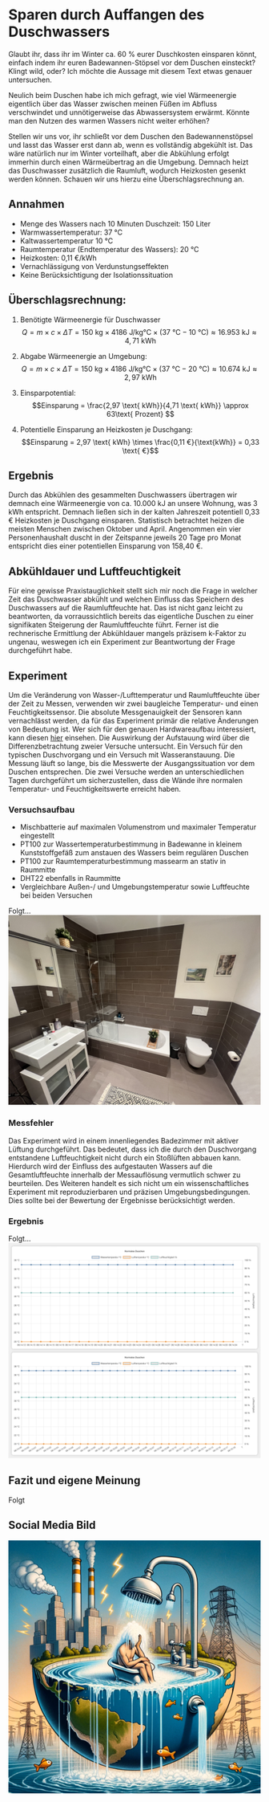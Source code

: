 # Sparen durch Auffangen des Duschwassers

Glaubt ihr, dass ihr im Winter ca. 60 % eurer Duschkosten einsparen könnt, einfach indem ihr euren Badewannen-Stöpsel vor dem Duschen einsteckt? Klingt wild, oder? Ich möchte die Aussage mit diesem Text etwas genauer untersuchen.

Neulich beim Duschen habe ich mich gefragt, wie viel Wärmeenergie eigentlich über das Wasser zwischen meinen Füßen im Abfluss verschwindet und unnötigerweise das Abwassersystem erwärmt. Könnte man den Nutzen des warmen Wassers nicht weiter erhöhen?

Stellen wir uns vor, ihr schließt vor dem Duschen den Badewannenstöpsel und lasst das Wasser erst dann ab, wenn es vollständig abgekühlt ist. Das wäre natürlich nur im Winter vorteilhaft, aber die Abkühlung erfolgt immerhin durch einen Wärmeübertrag an die Umgebung. Demnach heizt das Duschwasser zusätzlich die Raumluft, wodurch Heizkosten gesenkt werden können. Schauen wir uns hierzu eine Überschlagsrechnung an.

## Annahmen

- Menge des Wassers nach 10 Minuten Duschzeit: 150 Liter
- Warmwassertemperatur: 37 °C
- Kaltwassertemperatur 10 °C
- Raumtemperatur (Endtemperatur des Wassers): 20 °C
- Heizkosten: 0,11 €/kWh
- Vernachlässigung von Verdunstungseffekten
- Keine Berücksichtigung der Isolationssituation

## Überschlagsrechnung:

1. Benötigte Wärmeenergie für Duschwasser
   $$Q = m \times c \times ΔT = 150 \text{ kg} \times 4186 \text{ J/kg°C} \times (37\text{ °C} - 10\text{ °C}) \approx 16.953 \text{ kJ} \approx 4,71 \text{ kWh}$$

1. Abgabe Wärmeenergie an Umgebung:
   $$Q = m \times c \times ΔT = 150 \text{ kg} \times 4186 \text{ J/kg°C} \times (37\text{ °C} - 20\text{ °C}) \approx 10.674 \text{ kJ} \approx 2,97 \text{ kWh}$$

1. Einsparpotential:
   $$Einsparung = \frac{2,97 \text{ kWh}}{4,71 \text{ kWh}} \approx 63\text{ Prozent} $$

1. Potentielle Einsparung an Heizkosten je Duschgang:
   $$Einsparung = 2,97 \text{ kWh} \times \frac{0,11 €}{\text{kWh}} = 0,33 \text{ €}$$

## Ergebnis

Durch das Abkühlen des gesammelten Duschwassers übertragen wir demnach eine Wärmeenergie von ca. 10.000 kJ an unsere Wohnung, was 3 kWh entspricht. Demnach ließen sich in der kalten Jahreszeit potentiell 0,33 € Heizkosten je Duschgang einsparen. Statistisch betrachtet heizen die meisten Menschen zwischen Oktober und April. Angenommen ein vier Personenhaushalt duscht in der Zeitspanne jeweils 20 Tage pro Monat entspricht dies einer potentiellen Einsparung von 158,40 €.

## Abkühldauer und Luftfeuchtigkeit

Für eine gewisse Praxistauglichkeit stellt sich mir noch die Frage in welcher Zeit das Duschwasser abkühlt und welchen Einfluss das Speichern des Duschwassers auf die Raumluftfeuchte hat. Das ist nicht ganz leicht zu beantworten, da vorraussichtlich bereits das eigentliche Duschen zu einer signifikaten Steigerung der Raumluftfeuchte führt. Ferner ist die rechnerische Ermittlung der Abkühldauer mangels präzisem k-Faktor zu ungenau, weswegen ich ein Experiment zur Beantwortung der Frage durchgeführt habe.

## Experiment

Um die Veränderung von Wasser-/Lufttemperatur und Raumluftfeuchte über der Zeit zu Messen, verwenden wir zwei baugleiche Temperatur- und einen Feuchtigkeitssensor. Die absolute Messgenauigkeit der Sensoren kann vernachlässt werden, da für das Experiment primär die relative Änderungen von Bedeutung ist. Wer sich für den genauen Hardwareaufbau interessiert, kann diesen [hier](/HARDWARE.md) einsehen. Die Auswirkung der Aufstauung wird über die Differenzbetrachtung zweier Versuche untersucht. Ein Versuch für den typischen Duschvorgang und ein Versuch mit Wasseranstauung. Die Messung läuft so lange, bis die Messwerte der Ausgangssituation vor dem Duschen entsprechen. Die zwei Versuche werden an unterschiedlichen Tagen durchgeführt um sicherzustellen, dass die Wände ihre normalen Temperatur- und Feuchtigkeitswerte erreicht haben.

### Versuchsaufbau

- Mischbatterie auf maximalen Volumenstrom und maximaler Temperatur eingestellt
- PT100 zur Wassertemperaturbestimmung in Badewanne in kleinem Kunststoffgefäß zum anstauen des Wassers beim regulären Duschen
- PT100 zur Raumtemperaturbestimmung massearm an stativ in Raummitte
- DHT22 ebenfalls in Raummitte
- Vergleichbare Außen-/ und Umgebungstemperatur sowie Luftfeuchte bei beiden Versuchen

Folgt...
![Titel](images/setup.jpg)

### Messfehler

Das Experiment wird in einem innenliegendes Badezimmer mit aktiver Lüftung durchgeführt. Das bedeutet, dass ich die durch den Duschvorgang entstandene Luftfeuchtigkeit nicht durch ein Stoßlüften abbauen kann. Hierdurch wird der Einfluss des aufgestauten Wassers auf die Gesamtluftfeuchte innerhalb der Messauflösung vermutlich schwer zu beurteilen. Des Weiteren handelt es sich nicht um ein wissenschaftliches Experiment mit reproduzierbaren und präzisen Umgebungsbedingungen. Dies sollte bei der Bewertung der Ergebnisse berücksichtigt werden.

### Ergebnis

Folgt...
![Titel](images/data.png)

## Fazit und eigene Meinung

Folgt

## Social Media Bild

![Titel](images/titelbild.webp)
